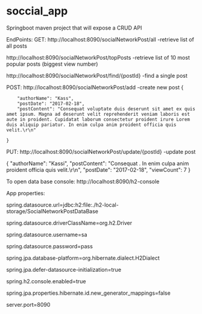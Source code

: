 # soccial_app
Springboot maven project that will expose a CRUD API

EndPoints:
GET:
http://localhost:8090/socialNetworkPost/all               -retrieve list of all posts

http://localhost:8090/socialNetworkPost/topPosts          -retrieve list of 10 most popular posts (biggest view number)

http://localhost:8090/socialNetworkPost/find/{postId}     -find a single post

POST:
http://localhost:8090/socialNetworkPost/add               -create new post
{
        
        "authorName": "Kass",
        "postDate": "2017-02-18",
        "postContent": "Consequat voluptate duis deserunt sit amet ex quis amet ipsum. Magna ad deserunt velit reprehenderit veniam laboris est aute in proident. Cupidatat laborum consectetur proident irure Lorem duis aliquip pariatur. In enim culpa anim proident officia quis velit.\r\n"
       
    }
PUT:
http://localhost:8090/socialNetworkPost/update/{postId}   -update post

{
        "authorName": "Kassi",
        "postContent": "Consequat . In enim culpa anim proident officia quis velit.\r\n",
        "postDate": "2017-02-18",
        "viewCount": 7
}

To open data base console:
http://localhost:8090/h2-console

App properties:

spring.datasource.url=jdbc:h2:file:./h2-local-storage/SocialNetworkPostDataBase

spring.datasource.driverClassName=org.h2.Driver

spring.datasource.username=sa

spring.datasource.password=pass

spring.jpa.database-platform=org.hibernate.dialect.H2Dialect

spring.jpa.defer-datasource-initialization=true

spring.h2.console.enabled=true

spring.jpa.properties.hibernate.id.new_generator_mappings=false

server.port=8090

